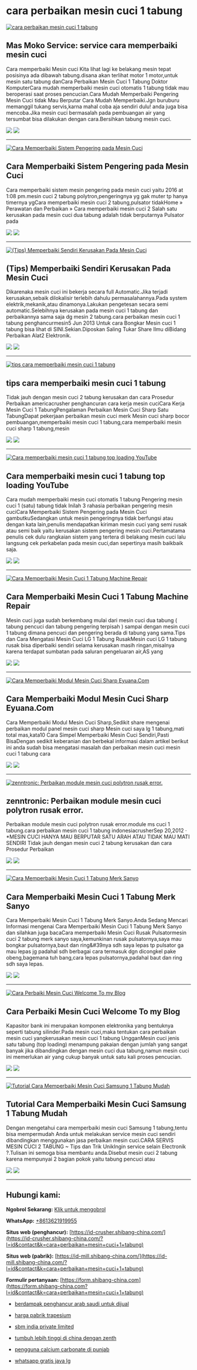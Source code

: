 # cara perbaikan mesin cuci 1 tabung

<a href="https://swt.shibang-china.com/?l=id&img&k=cara+perbaikan+mesin+cuci+1+tabung" target="_blank">![cara perbaikan mesin cuci 1 tabung](http://static.shibang-china.com/all-800x300/1253.jpg)</a>

## Mas Moko Service: service cara memperbaiki mesin cuci
Cara memperbaiki Mesin cuci Kita lihat lagi ke belakang mesin tepat posisinya ada dibawah tabung.disana akan terlihat motor 1 motor,untuk mesin satu tabung danCara Perbaikan Mesin Cuci 1 Tabung Doktor KomputerCara mudah memperbaiki mesin cuci otomatis 1 tabung tidak mau beroperasi saat proses pencucian.Cara Mudah Memperbaiki Pengering Mesin Cuci tidak Mau Berputar Cara Mudah Memperbaiki.Jgn buruburu memanggil tukang servis,karna mahal coba aja sendiri dulu! anda juga bisa mencoba.Jika mesin cuci bermasalah pada pembuangan air yang tersumbat bisa dilakukan dengan cara.Bersihkan tabung mesin cuci.


<a href="https://whatsapp.shibangsoft.com/WhatsApp.php" target="_blank" title="WhatsApp">![](http://static.shibang-china.com/icon/whatsapp.png)</a> <a href="https://swt.shibang-china.com/?l=id&icon&k=cara+perbaikan+mesin+cuci+1+tabung" target="_blank">![](http://static.shibang-china.com/icon/chat-id.png)</a>

---

<a href="https://swt.shibang-china.com/?l=id&img&k=cara+perbaikan+mesin+cuci+1+tabung" target="_blank">![Cara Memperbaiki Sistem Pengering pada Mesin Cuci](http://static.shibang-china.com/all-800x300/1297.jpg)</a>

## Cara Memperbaiki Sistem Pengering pada Mesin Cuci
Cara memperbaiki sistem mesin pengering pada mesin cuci yaitu 2016 at 1:08 pm.mesin cuci 2 tabung polytron,pengeringnya yg gak muter tp hanya timernya ygCara memperbaiki mesin cuci 2 tabung,pulsator tidakHome » Perawatan dan Perbaikan » Cara memperbaiki mesin cuci 2 Salah satu kerusakan pada mesin cuci dua tabung adalah tidak berputarnya Pulsator pada


<a href="https://whatsapp.shibangsoft.com/WhatsApp.php" target="_blank" title="WhatsApp">![](http://static.shibang-china.com/icon/whatsapp.png)</a> <a href="https://swt.shibang-china.com/?l=id&icon&k=cara+perbaikan+mesin+cuci+1+tabung" target="_blank">![](http://static.shibang-china.com/icon/chat-id.png)</a>

---

<a href="https://swt.shibang-china.com/?l=id&img&k=cara+perbaikan+mesin+cuci+1+tabung" target="_blank">![(Tips) Memperbaiki Sendiri Kerusakan Pada Mesin Cuci](http://static.shibang-china.com/all-800x300/766.jpg)</a>

## (Tips) Memperbaiki Sendiri Kerusakan Pada Mesin Cuci
Dikarenaka mesin cuci ini bekerja secara full Automatic.Jika terjadi kerusakan,sebaik dilokalisir terlebih dahulu permasalahannya.Pada system elektrik,mekanik,atau dinamonya.Lakukan pengetesan secara semi automatic.Selebihnya kerusakan pada mesin cuci 1 tabung dan perbaikannya sama saja dg mesin 2 tabung.cara perbaikan mesin cuci 1 tabung penghancurmesin5 Jun 2013 Untuk cara Bongkar Mesin cuci 1 tabung bisa lihat di SINI.Sekian.Diposkan Saling Tukar Share Ilmu diBidang Perbaikan Alat2 Elektronik.


<a href="https://whatsapp.shibangsoft.com/WhatsApp.php" target="_blank" title="WhatsApp">![](http://static.shibang-china.com/icon/whatsapp.png)</a> <a href="https://swt.shibang-china.com/?l=id&icon&k=cara+perbaikan+mesin+cuci+1+tabung" target="_blank">![](http://static.shibang-china.com/icon/chat-id.png)</a>

---

<a href="https://swt.shibang-china.com/?l=id&img&k=cara+perbaikan+mesin+cuci+1+tabung" target="_blank">![tips cara memperbaiki mesin cuci 1 tabung](http://static.shibang-china.com/all-800x300/547.jpg)</a>

## tips cara memperbaiki mesin cuci 1 tabung
Tidak jauh dengan mesin cuci 2 tabung kerusakan dan cara Prosedur Perbaikan americacrusher penghancuran cara kerja mesin cuciCara Kerja Mesin Cuci 1 TabungPengalaman Perbaikan Mesin Cuci Sharp Satu TabungDapat pekerjaan perbaikan mesin cuci merk Mesin cuci sharp bocor pembuangan,memperbaiki mesin cuci 1 tabung,cara memperbaiki mesin cuci sharp 1 tabung,mesin


<a href="https://whatsapp.shibangsoft.com/WhatsApp.php" target="_blank" title="WhatsApp">![](http://static.shibang-china.com/icon/whatsapp.png)</a> <a href="https://swt.shibang-china.com/?l=id&icon&k=cara+perbaikan+mesin+cuci+1+tabung" target="_blank">![](http://static.shibang-china.com/icon/chat-id.png)</a>

---

<a href="https://swt.shibang-china.com/?l=id&img&k=cara+perbaikan+mesin+cuci+1+tabung" target="_blank">![Cara memperbaiki mesin cuci 1 tabung top loading YouTube](http://static.shibang-china.com/all-800x300/1006.jpg)</a>

## Cara memperbaiki mesin cuci 1 tabung top loading YouTube
Cara mudah memperbaiki mesin cuci otomatis 1 tabung Pengering mesin cuci 1 (satu) tabung tidak Inilah 3 rahasia perbaikan pengering mesin cuciCara Memperbaiki Sistem Pengering pada Mesin Cuci gambutkuSedangkan untuk mesin pengeringnya tidak berfungsi atau dengan kata lain,penulis mendapatkan kiriman mesin cuci yang semi rusak atau semi baik yaitu kerusakan sistem pengering mesin cuci.Pertamatama penulis cek dulu rangkaian sistem yang tertera di belakang mesin cuci lalu langsung cek perkabelan pada mesin cuci,dan sepertinya masih baikbaik saja.


<a href="https://whatsapp.shibangsoft.com/WhatsApp.php" target="_blank" title="WhatsApp">![](http://static.shibang-china.com/icon/whatsapp.png)</a> <a href="https://swt.shibang-china.com/?l=id&icon&k=cara+perbaikan+mesin+cuci+1+tabung" target="_blank">![](http://static.shibang-china.com/icon/chat-id.png)</a>

---

<a href="https://swt.shibang-china.com/?l=id&img&k=cara+perbaikan+mesin+cuci+1+tabung" target="_blank">![Cara Memperbaiki Mesin Cuci 1 Tabung Machine Repair](http://static.shibang-china.com/all-800x300/103.jpg)</a>

## Cara Memperbaiki Mesin Cuci 1 Tabung Machine Repair
Mesin cuci juga sudah berkembang mulai dari mesin cuci dua tabung ( tabung pencuci dan tabung pengering terpisah ) sampai dengan mesin cuci 1 tabung dimana pencuci dan pengering berada di tabung yang sama.Tips dan Cara Mengatasi Mesin Cuci LG 1 Tabung RusakMesin cuci LG 1 tabung rusak bisa diperbaiki sendiri selama kerusakan masih ringan,misalnya karena terdapat sumbatan pada saluran pengeluaran air,AS yang


<a href="https://whatsapp.shibangsoft.com/WhatsApp.php" target="_blank" title="WhatsApp">![](http://static.shibang-china.com/icon/whatsapp.png)</a> <a href="https://swt.shibang-china.com/?l=id&icon&k=cara+perbaikan+mesin+cuci+1+tabung" target="_blank">![](http://static.shibang-china.com/icon/chat-id.png)</a>

---

<a href="https://swt.shibang-china.com/?l=id&img&k=cara+perbaikan+mesin+cuci+1+tabung" target="_blank">![Cara Memperbaiki Modul Mesin Cuci Sharp Eyuana.Com](http://static.shibang-china.com/all-800x300/642.jpg)</a>

## Cara Memperbaiki Modul Mesin Cuci Sharp Eyuana.Com
Cara Memperbaiki Modul Mesin Cuci Sharp,Sedikit share mengenai perbaikan modul panel mesin cuci sharp Mesin cuci saya lg 1 tabung,mati total mas,kata10 Cara Simpel Memperbaiki Mesin Cuci Sendiri,Pasti BisaDengan sedikit keberanian dan berbekal informasi dalam artikel berikut ini anda sudah bisa mengatasi masalah dan perbaikan mesin cuci mesin cuci 1 tabung cara


<a href="https://whatsapp.shibangsoft.com/WhatsApp.php" target="_blank" title="WhatsApp">![](http://static.shibang-china.com/icon/whatsapp.png)</a> <a href="https://swt.shibang-china.com/?l=id&icon&k=cara+perbaikan+mesin+cuci+1+tabung" target="_blank">![](http://static.shibang-china.com/icon/chat-id.png)</a>

---

<a href="https://swt.shibang-china.com/?l=id&img&k=cara+perbaikan+mesin+cuci+1+tabung" target="_blank">![zenntronic: Perbaikan module mesin cuci polytron rusak error.](http://static.shibang-china.com/all-800x300/1158.jpg)</a>

## zenntronic: Perbaikan module mesin cuci polytron rusak error.
Perbaikan module mesin cuci polytron rusak error.module ms cuci 1 tabung.cara perbaikan mesin cuci 1 tabung indonesiacrusherSep 20,2012 · *MESIN CUCI HANYA MAU BERPUTAR SATU ARAH ATAU TIDAK MAU MATI SENDIRI Tidak jauh dengan mesin cuci 2 tabung kerusakan dan cara Prosedur Perbaikan


<a href="https://whatsapp.shibangsoft.com/WhatsApp.php" target="_blank" title="WhatsApp">![](http://static.shibang-china.com/icon/whatsapp.png)</a> <a href="https://swt.shibang-china.com/?l=id&icon&k=cara+perbaikan+mesin+cuci+1+tabung" target="_blank">![](http://static.shibang-china.com/icon/chat-id.png)</a>

---

<a href="https://swt.shibang-china.com/?l=id&img&k=cara+perbaikan+mesin+cuci+1+tabung" target="_blank">![Cara Memperbaiki Mesin Cuci 1 Tabung Merk Sanyo](http://static.shibang-china.com/all-800x300/1407.jpg)</a>

## Cara Memperbaiki Mesin Cuci 1 Tabung Merk Sanyo
Cara Memperbaiki Mesin Cuci 1 Tabung Merk Sanyo.Anda Sedang Mencari Informasi mengenai Cara Memperbaiki Mesin Cuci 1 Tabung Merk Sanyo dan silahkan juga bacaCara memperbaiki Mesin Cuci Rusak Pulsatormesin cuci 2 tabung merk sanyo saya,kemunkinan rusak pulsatornya,saya mau bongkar pulsatornya,baut dan ring&#39nya sdh saya lepas tp pulsator ga mau lepas jg padahal sdh berbagai cara termasuk dgn dicongkel pake obeng,bagemana tuh bang,cara lepas pulsatornya,padahal baut dan ring sdh saya lepas.


<a href="https://whatsapp.shibangsoft.com/WhatsApp.php" target="_blank" title="WhatsApp">![](http://static.shibang-china.com/icon/whatsapp.png)</a> <a href="https://swt.shibang-china.com/?l=id&icon&k=cara+perbaikan+mesin+cuci+1+tabung" target="_blank">![](http://static.shibang-china.com/icon/chat-id.png)</a>

---

<a href="https://swt.shibang-china.com/?l=id&img&k=cara+perbaikan+mesin+cuci+1+tabung" target="_blank">![Cara Perbaiki Mesin Cuci Welcome To my Blog](http://static.shibang-china.com/all-800x300/950.jpg)</a>

## Cara Perbaiki Mesin Cuci Welcome To my Blog
Kapasitor bank ini merupakan komponen elektronika yang bentuknya seperti tabung silinder.Pada mesin cuci,maka tentukan cara perbaikan mesin cuci yangkerusakan mesin cuci 1 tabung UngganMesin cuci jenis satu tabung (top loading) menampung pakaian dengan jumlah yang sangat banyak jika dibandingkan dengan mesin cuci dua tabung,namun mesin cuci ini memerlukan air yang cukup banyak untuk satu kali proses pencucian.


<a href="https://whatsapp.shibangsoft.com/WhatsApp.php" target="_blank" title="WhatsApp">![](http://static.shibang-china.com/icon/whatsapp.png)</a> <a href="https://swt.shibang-china.com/?l=id&icon&k=cara+perbaikan+mesin+cuci+1+tabung" target="_blank">![](http://static.shibang-china.com/icon/chat-id.png)</a>

---

<a href="https://swt.shibang-china.com/?l=id&img&k=cara+perbaikan+mesin+cuci+1+tabung" target="_blank">![Tutorial Cara Memperbaiki Mesin Cuci Samsung 1 Tabung Mudah](http://static.shibang-china.com/all-800x300/905.jpg)</a>

## Tutorial Cara Memperbaiki Mesin Cuci Samsung 1 Tabung Mudah
Dengan mengetahui cara memperbaiki mesin cuci Samsung 1 tabung,tentu bisa mempermudah Anda untuk melakukan service mesin cuci sendiri dibandingkan menggunakan jasa perbaikan mesin cuci.CARA SERVIS MESIN CUCI 2 TABUNG ~ Tips dan Trik UnikIngin service selain Electronik ?.Tulisan ini semoga bisa membantu anda.Disebut mesin cuci 2 tabung karena mempunyai 2 bagian pokok yaitu tabung pencuci atau


<a href="https://whatsapp.shibangsoft.com/WhatsApp.php" target="_blank" title="WhatsApp">![](http://static.shibang-china.com/icon/whatsapp.png)</a> <a href="https://swt.shibang-china.com/?l=id&icon&k=cara+perbaikan+mesin+cuci+1+tabung" target="_blank">![](http://static.shibang-china.com/icon/chat-id.png)</a>

---
## Hubungi kami:

**Ngobrol Sekarang:** [Klik untuk mengobrol](https://swt.shibang-china.com?l=id&contact&k=cara+perbaikan+mesin+cuci+1+tabung)

**WhatsApp:**  [+8613621919955](https://whatsapp.shibangsoft.com/WhatsApp.php)

**Situs web (penghancur):** [https://id-crusher.shibang-china.com/](https://id-crusher.shibang-china.com/?l=id&contact&k=cara+perbaikan+mesin+cuci+1+tabung)

**Situs web (pabrik):** [https://id-mill.shibang-china.com/](https://id-mill.shibang-china.com/?l=id&contact&k=cara+perbaikan+mesin+cuci+1+tabung)

**Formulir pertanyaan:** [https://form.shibang-china.com](https://form.shibang-china.com?l=id&contact&k=cara+perbaikan+mesin+cuci+1+tabung)

* [berdampak penghancur arab saudi untuk dijual](../28/berdampak%20penghancur%20arab%20saudi%20untuk%20dijual.md)

* [harga pabrik trapesium](../21/harga%20pabrik%20trapesium.md)

* [sbm india private limited](../29/sbm%20india%20private%20limited.md)

* [tumbuh lebih tinggi di china dengan zenth](../20/tumbuh%20lebih%20tinggi%20di%20china%20dengan%20zenth.md)

* [pengguna calcium carbonate di punjab](../19/pengguna%20calcium%20carbonate%20di%20punjab.md)

* [whatsapp gratis java lg](../20/whatsapp%20gratis%20java%20lg.md)